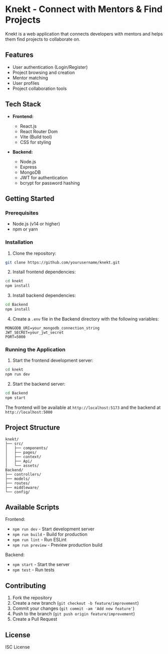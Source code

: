 # Knekt - Connect with Mentors & Find Projects

Knekt is a web application that connects developers with mentors and helps them find projects to collaborate on.

## Features

- User authentication (Login/Register)
- Project browsing and creation
- Mentor matching
- User profiles
- Project collaboration tools

## Tech Stack

- **Frontend:**
  - React.js
  - React Router Dom
  - Vite (Build tool)
  - CSS for styling

- **Backend:**
  - Node.js
  - Express
  - MongoDB
  - JWT for authentication
  - bcrypt for password hashing

## Getting Started

### Prerequisites

- Node.js (v14 or higher)
- npm or yarn

### Installation

1. Clone the repository:
```bash
git clone https://github.com/yourusername/knekt.git
```

2. Install frontend dependencies:
```bash
cd knekt
npm install
```

3. Install backend dependencies:
```bash
cd Backend
npm install
```

4. Create a `.env` file in the Backend directory with the following variables:
```
MONGODB_URI=your_mongodb_connection_string
JWT_SECRET=your_jwt_secret
PORT=5000
```

### Running the Application

1. Start the frontend development server:
```bash
cd knekt
npm run dev
```

2. Start the backend server:
```bash
cd Backend
npm start
```

The frontend will be available at `http://localhost:5173` and the backend at `http://localhost:5000`

## Project Structure

```
knekt/
├── src/
│   ├── components/
│   ├── pages/
│   ├── context/
│   ├── Api/
│   └── assets/
Backend/
├── controllers/
├── models/
├── routes/
├── middleware/
└── config/
```

## Available Scripts

Frontend:
- `npm run dev` - Start development server
- `npm run build` - Build for production
- `npm run lint` - Run ESLint
- `npm run preview` - Preview production build

Backend:
- `npm start` - Start the server
- `npm test` - Run tests

## Contributing

1. Fork the repository
2. Create a new branch (`git checkout -b feature/improvement`)
3. Commit your changes (`git commit -am 'Add new feature'`)
4. Push to the branch (`git push origin feature/improvement`)
5. Create a Pull Request

## License

ISC License